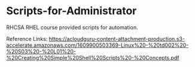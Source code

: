 # Scripts-for-Administrator
RHCSA RHEL course provided scripts for automation.


Reference Links:
https://acloudguru-content-attachment-production.s3-accelerate.amazonaws.com/1609900503369-Linux%20-%20td002%20-%20S03%20-%20L01%20-%20Creating%20Simple%20Shell%20Scripts%20-%20Concepts.pdf
